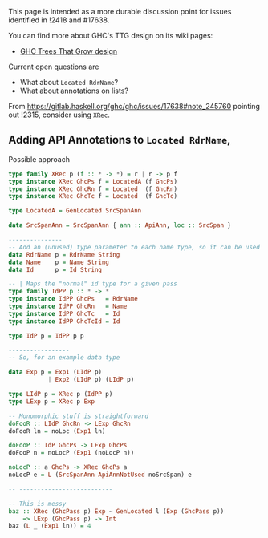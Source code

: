 This page is intended as a more durable discussion point for issues identified in !2418 and #17638.

You can find more about GHC's TTG design on its wiki pages:
* [GHC Trees That Grow design](https://gitlab.haskell.org/ghc/ghc/wikis/implementing-trees-that-grow)

Current open questions are

- What about `Located RdrName`?
- What about annotations on lists?

From https://gitlab.haskell.org/ghc/ghc/issues/17638#note_245760 pointing out !2315, consider using `XRec`.

## Adding API Annotations to `Located RdrName`, 

Possible approach

```haskell
type family XRec p (f :: * -> *) = r | r -> p f
type instance XRec GhcPs f = LocatedA (f GhcPs)
type instance XRec GhcRn f = Located  (f GhcRn)
type instance XRec GhcTc f = Located  (f GhcTc)

type LocatedA = GenLocated SrcSpanAnn

data SrcSpanAnn = SrcSpanAnn { ann :: ApiAnn, loc :: SrcSpan }

---------------
-- Add an (unused) type parameter to each name type, so it can be used in `XRec`
data RdrName p = RdrName String
data Name    p = Name String
data Id      p = Id String

-- | Maps the "normal" id type for a given pass
type family IdPP p :: * -> *
type instance IdPP GhcPs   = RdrName
type instance IdPP GhcRn   = Name
type instance IdPP GhcTc   = Id
type instance IdPP GhcTcId = Id

type IdP p = IdPP p p

-----------------
-- So, for an example data type

data Exp p = Exp1 (LIdP p)
           | Exp2 (LIdP p) (LIdP p)

type LIdP p = XRec p (IdPP p)
type LExp p = XRec p Exp

-- Monomorphic stuff is straightforward
doFooR :: LIdP GhcRn -> LExp GhcRn
doFooR ln = noLoc (Exp1 ln)

doFooP :: IdP GhcPs -> LExp GhcPs
doFooP n = noLocP (Exp1 (noLocP n))

noLocP :: a GhcPs -> XRec GhcPs a
noLocP e = L (SrcSpanAnn ApiAnnNotUsed noSrcSpan) e

-- --------------------------

-- This is messy
baz :: XRec (GhcPass p) Exp ~ GenLocated l (Exp (GhcPass p))
    => LExp (GhcPass p) -> Int
baz (L _ (Exp1 ln)) = 4

```


